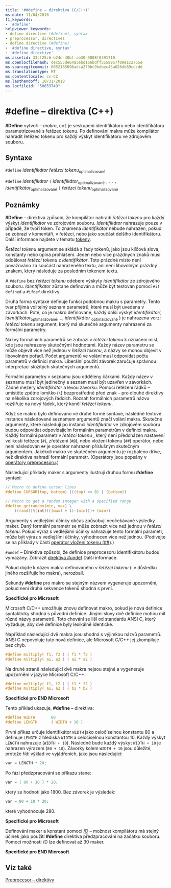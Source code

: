 ```yaml
---
title: '##define – direktiva (C/C++)'
ms.date: 11/04/2016
f1_keywords:
- '#define'
helpviewer_keywords:
- define directive (#define), syntax
- preprocessor, directives
- define directive (#define)
- '#define directive, syntax'
- '#define directive'
ms.assetid: 33cf25c6-b24e-40bf-ab30-9008f0391710
ms.openlocfilehash: dec555de64a3ebd166bdff5558957f09e1c2755e
ms.sourcegitcommit: 6052185696adca270bc9bdbec45a626dd89cdcdd
ms.translationtype: MT
ms.contentlocale: cs-CZ
ms.lasthandoff: 10/31/2018
ms.locfileid: "50653749"
---
```

# <a name="define-directive-cc"></a>#define – direktiva (C++)

**#Define** vytvoří *– makro*, což je seskupení identifikátoru nebo identifikátoru parametrizované s řetězec tokenu. Po definování makra může kompilátor nahradit řetězec tokenu pro každý výskyt identifikátoru ve zdrojovém souboru.

## <a name="syntax"></a>Syntaxe

`#define` *identifikátor* *řetězci tokenu*<sub>optimalizované</sub>

`#define` *identifikátor* `(` *identifikátor*<sub>optimalizované</sub> `,` *...*  `,` *identifikátor*<sub>optimalizované</sub> `)` *řetězci tokenu*<sub>optimalizované</sub>

## <a name="remarks"></a>Poznámky

**#Define** – direktiva způsobí, že kompilátor nahradí *řetězci tokenu* pro každý výskyt *identifikátor* ve zdrojovém souboru. *Identifikátor* nahrazuje pouze v případě, že tvoří token. To znamená *identifikátor* nebude nahrazen, pokud se zobrazí v komentáři, v řetězci, nebo jako součást delšího identifikátoru. Další informace najdete v tématu [tokeny](../cpp/tokens-cpp.md).

*Řetězci tokenu* argument se skládá z řady tokenů, jako jsou klíčová slova, konstanty nebo úplná prohlášení. Jeden nebo více prázdných znaků musí oddělovat *řetězci tokenu* z *identifikátor*. Toto prázdné místo není považováno za součást nahrazeného textu, ani není libovolným prázdný znakem, který následuje za posledním tokenem textu.

A `#define` bez *řetězci tokenu* odebere výskyty *identifikátor* ze zdrojového souboru. *Identifikátor* zůstane definován a může být testován pomocí `#if defined` a `#ifdef` direktivy.

Druhá forma syntaxe definuje funkci podobnou makru s parametry. Tento tvar přijímá volitelný seznam parametrů, které musí být uvedena v závorkách. Poté, co je makro definované, každý další výskyt *identifikátor*( *identifikátor*<sub>optimalizované</sub>,..., *identifikátor* <sub>optimalizované</sub> ) je nahrazena verzi *řetězci tokenu* argument, který má skutečné argumenty nahrazené za formální parametry.

Názvy formálních parametrů se zobrazí v *řetězci tokenu* k označení míst, kde jsou nahrazeny skutečnými hodnotami. Každý název parametru se může objevit více než jednou v *řetězci tokenu*, a názvy se mohou objevit v libovolném pořadí. Počet argumentů ve volání musí odpovídat počtu parametrů v definici makra. Liberální použití závorek zaručuje správnou interpretaci složitých skutečných argumentů.

Formální parametry v seznamu jsou odděleny čárkami. Každý název v seznamu musí být jedinečný a seznam musí být uzavřen v závorkách. Žádné mezery *identifikátor* a levou závorku. Pomocí řetězení řádků – umístěte zpětné lomítko (`\`) bezprostředně před znak – pro dlouhé direktivy na několika zdrojových řádcích. Rozsah formálních parametrů názvu rozšiřuje na nový řádek, který končí *řetězci tokenu*.

Když se makro bylo definováno ve druhé formě syntaxe, následné textové instance následované seznamem argumentů značí volání makra. Skutečné argumenty, které následují po instanci *identifikátor* ve zdrojovém souboru budou odpovídat odpovídajícím formálním parametrům v definici makra. Každý formální parametr v *řetězci tokenu* , který není předcházen nastavení velikosti řetězce (`#`), zřetězení (`#@`), nebo vložení tokenu (`##`) operátor, nebo není následován `##` je operátor nahrazen příslušným skutečným argumentem. Jakékoli makro ve skutečném argumentu je rozbaleno dříve, než direktiva nahradí formální parametr. (Operátory jsou popsány v [operátory preprocesoru](../preprocessor/preprocessor-operators.md).)

Následující příklady maker s argumenty ilustrují druhou formu **#define** syntaxi:

```C
// Macro to define cursor lines
#define CURSOR(top, bottom) (((top) << 8) | (bottom))

// Macro to get a random integer with a specified range
#define getrandom(min, max) \
    ((rand()%(int)(((max) + 1)-(min)))+ (min))
```

Argumenty s vedlejšími účinky občas způsobují neočekávané výsledky maker. Daný formální parametr se může zobrazit více než jednou v *řetězci tokenu*. Pokud výraz s vedlejšími účinky nahrazuje tento formální parametr, může být výraz s vedlejšími účinky, vyhodnocen více než jednou. (Podívejte se na příklady v části [operátor vložení tokenu (##)](../preprocessor/token-pasting-operator-hash-hash.md).)

`#undef` – Direktiva způsobí, že definice preprocesoru identifikátoru budou vymazány. Zobrazit [direktiva #undef](../preprocessor/hash-undef-directive-c-cpp.md) Další informace.

Pokud dojde k název makra definovaného v *řetězci tokenu* (i v důsledku jiného rozšiřujícího makra), nerozbalí.

Sekundy **#define** pro makro se stejným názvem vygeneruje upozornění, pokud není druhá sekvence tokenů shodná s první.

**Specifické pro Microsoft**

Microsoft C/C++ umožňuje znovu definovat makro, pokud je nová definice syntakticky shodná s původní definice. Jinými slovy dvě definice mohou mít různé názvy parametrů. Toto chování se liší od standardu ANSI C, který vyžaduje, aby dvě definice byly lexikálně identické.

Například následující dvě makra jsou shodná s výjimkou názvů parametrů. ANSI C nepovoluje tuto nová definice, ale Microsoft C/C++ jej zkompiluje bez chyb.

```C
#define multiply( f1, f2 ) ( f1 * f2 )
#define multiply( a1, a2 ) ( a1 * a2 )
```

Na druhé straně následující dvě makra nejsou stejné a vygeneruje upozornění v jazyce Microsoft C/C++.

```C
#define multiply( f1, f2 ) ( f1 * f2 )
#define multiply( a1, a2 ) ( b1 * b2 )
```

**Specifické pro END Microsoft**

Tento příklad ukazuje, **#define** – direktiva:

```C
#define WIDTH       80
#define LENGTH      ( WIDTH + 10 )
```

První příkaz určuje identifikátor `WIDTH` jako celočíselnou konstantu 80 a definuje `LENGTH` z hlediska `WIDTH` a celočíselnou konstantou 10. Každý výskyt `LENGTH` nahrazuje (`WIDTH + 10`). Následně bude každý výskyt `WIDTH + 10` je nahrazen výrazem (`80 + 10`). Závorky kolem `WIDTH + 10` jsou důležité, protože řídí výklad ve vyjádřeních, jako jsou následující:

```C
var = LENGTH * 20;
```

Po fázi předzpracování se příkazu stane:

```C
var = ( 80 + 10 ) * 20;
```

který se hodnotí jako 1800. Bez závorek je výsledek:

```C
var = 80 + 10 * 20;
```

které vyhodnocuje 280.

**Specifické pro Microsoft**

Definování maker a konstant pomocí [/D](../build/reference/d-preprocessor-definitions.md) – možnost kompilátoru má stejný účinek jako použití **#define** direktiva předzpracování na začátku souboru. Pomocí možnosti /D lze definovat až 30 maker.

**Specifické pro END Microsoft**

## <a name="see-also"></a>Viz také

[Preprocesor – direktivy](../preprocessor/preprocessor-directives.md)